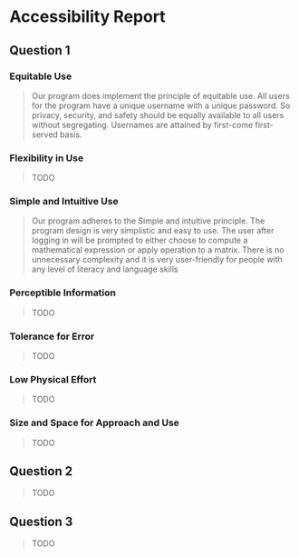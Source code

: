 # Accessibility Report

## Question 1

### Equitable Use
> Our program does implement the principle of equitable use. All users for the program have a unique username with a unique password. So privacy, security, and safety should be equally available to all users without segregating. Usernames are attained by first-come first-served basis.
###  Flexibility in Use
> TODO
### Simple and Intuitive Use
> Our program adheres to the Simple and intuitive principle. The program design is very simplistic and easy to use. The user after logging in will be prompted to either choose to compute a mathematical expression or apply operation to a matrix. There is no unnecessary complexity and it is very user-friendly for people with any level of literacy and language skills

### Perceptible Information
> TODO
### Tolerance for Error
> TODO
### Low Physical Effort
> TODO
### Size and Space for Approach and Use
> TODO

## Question 2

> TODO

## Question 3

> TODO
